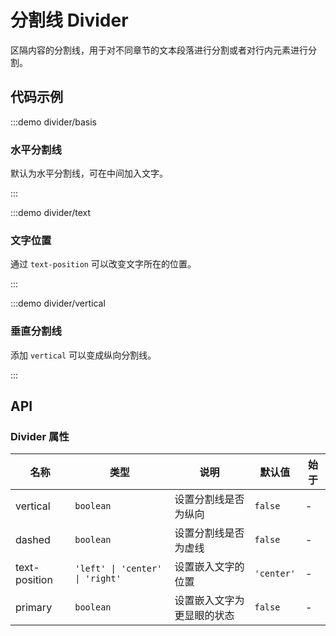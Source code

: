 # 分割线 Divider

区隔内容的分割线，用于对不同章节的文本段落进行分割或者对行内元素进行分割。

## 代码示例

:::demo divider/basis

### 水平分割线

默认为水平分割线，可在中间加入文字。

:::

:::demo divider/text

### 文字位置

通过 `text-position` 可以改变文字所在的位置。

:::

:::demo divider/vertical

### 垂直分割线

添加 `vertical` 可以变成纵向分割线。

:::

## API

### Divider 属性

| 名称          | 类型                            | 说明                       | 默认值     | 始于 |
| ------------- | ------------------------------- | -------------------------- | ---------- | ---- |
| vertical      | `boolean`                       | 设置分割线是否为纵向       | `false`    | -    |
| dashed        | `boolean`                       | 设置分割线是否为虚线       | `false`    | -    |
| text-position | `'left' \| 'center' \| 'right'` | 设置嵌入文字的位置         | `'center'` | -    |
| primary       | `boolean`                       | 设置嵌入文字为更显眼的状态 | `false`    | -    |

